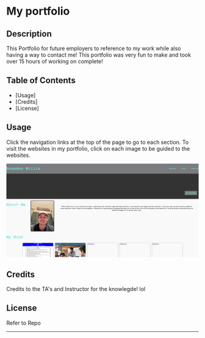 # My portfolio

## Description

This Portfolio for future employers to reference to my work while also having a way to contact me! This portfolio was very fun to make and took over 15 hours of working on complete!

## Table of Contents 

- [Usage] 
- [Credits]
- [License]


## Usage
Click the navigation links at the top of the page to go to each section.
To visit the websites in my portfolio, click on each image to be guided to the websites.

![My-portfolio](./assets/Screenshot%202024-05-23%20111645.png)

## Credits
Credits to the TA's and Instructor for the knowlegde! lol

## License
Refer to Repo

---